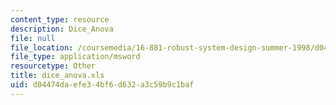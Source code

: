 ```yaml
---
content_type: resource
description: Dice_Anova
file: null
file_location: /coursemedia/16-881-robust-system-design-summer-1998/d04474daefe34bf6d632a3c59b9c1baf_dice_anova.xls
file_type: application/msword
resourcetype: Other
title: dice_anova.xls
uid: d04474da-efe3-4bf6-d632-a3c59b9c1baf
---
```

